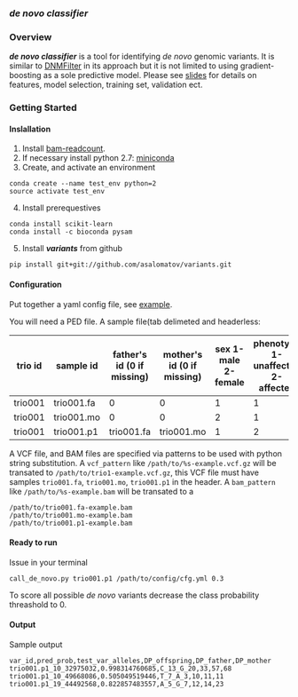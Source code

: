 ### *de novo classifier*

### Overview

**_de novo classifier_** is a tool for identifying *de novo* genomic variants. It is 
similar to [DNMFilter](http://www.ncbi.nlm.nih.gov/pubmed/24618463) in its approach but it is
not limited to using gradient-boosting as a sole predictive model. Please see [slides](https://www.dropbox.com/s/ico6qo6pe0zanqe/denovo_filt_IT_20160520.pptx?dl=0) for details on features, model selection, training set, validation ect.

### Getting Started

#### Inslallation

1. Install [bam-readcount](https://github.com/genome/bam-readcount).
2. If necessary install python 2.7: [miniconda](http://conda.pydata.org/miniconda.html)
3. Create, and activate an environment
```
conda create --name test_env python=2
source activate test_env
```
4. Install prerequestives

```
conda install scikit-learn
conda install -c bioconda pysam
```
5. Install **_variants_** from github 

```
pip install git+git://github.com/asalomatov/variants.git
```
    
#### Configuration

Put together a yaml config file, see 
[example](https://github.com/asalomatov/variants/blob/master/variants/denovo_classifier_config/cfg.yml).
    
You will need a PED file. A sample file(tab delimeted and headerless:

trio id | sample id | father's id (0 if missing) | mother's id (0 if missing) | sex 1-male 2-female | phenotype 1-unaffected 2-affected |
------- | --------- | -------------------------- | -------------------------- | ------------------- | --------------------------------- |
trio001 | trio001.fa |  0 |      0 |      1 |      1 |
trio001 | trio001.mo |  0 |      0 |      2 |      1 |
trio001 | trio001.p1 |  trio001.fa |      trio001.mo |      1 |      2 |

A VCF file, and BAM files are specified via patterns to be used with python string substitution.
A `vcf_pattern` like `/path/to/%s-example.vcf.gz` will be transated to `/path/to/trio1-example.vcf.gz`,
this VCF file must have samples `trio001.fa`, `trio001.mo`, `trio001.p1` in the header.
A `bam_pattern` like `/path/to/%s-example.bam` will be transated to a 

```
/path/to/trio001.fa-example.bam
/path/to/trio001.mo-example.bam
/path/to/trio001.p1-example.bam
```

#### Ready to run

Issue in your terminal
```
call_de_novo.py trio001.p1 /path/to/config/cfg.yml 0.3 
```   

To score all possible *de novo* variants decrease the class probability threashold to 0.

#### Output

Sample output

```
var_id,pred_prob,test_var_alleles,DP_offspring,DP_father,DP_mother
trio001.p1_10_32975032,0.998314760685,C_13_G_20,33,57,68
trio001.p1_10_49668086,0.505049519446,T_7_A_3,10,11,11
trio001.p1_19_44492568,0.822857483557,A_5_G_7,12,14,23
```
